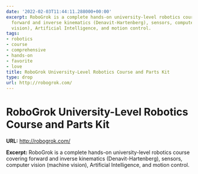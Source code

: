 ```yaml
---
date: '2022-02-03T11:44:11.288000+00:00'
excerpt: RoboGrok is a complete hands-on university-level robotics course covering
  forward and inverse kinematics (Denavit-Hartenberg), sensors, computer vision (machine
  vision), Artificial Intelligence, and motion control.
tags:
- robotics
- course
- comprehensive
- hands-on
- favorite
- love
title: RoboGrok University-Level Robotics Course and Parts Kit
type: drop
url: http://robogrok.com/
---
```


# RoboGrok University-Level Robotics Course and Parts Kit

**URL:** http://robogrok.com/

**Excerpt:** RoboGrok is a complete hands-on university-level robotics course covering forward and inverse kinematics (Denavit-Hartenberg), sensors, computer vision (machine vision), Artificial Intelligence, and motion control.
